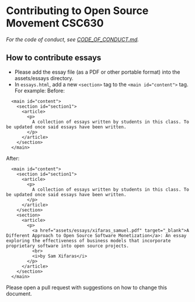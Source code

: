 # Contributing to Open Source Movement CSC630

*For the code of conduct, see [CODE_OF_CONDUCT.md](CODE_OF_CONDUCT.md).*

## How to contribute essays

* Please add the essay file (as a PDF or other portable format) into the assets/essays directory.
* In `essays.html`, add a new `<section>` tag to the `<main id="content">` tag. For example:
Before:
```
  <main id="content">
    <section id="section1">
      <article>
        <p>
          A collection of essays written by students in this class. To be updated once said essays have been written.
        </p>
      </article>
    </section>
  </main>
```

After:
```
  <main id="content">
    <section id="section1">
      <article>
        <p>
          A collection of essays written by students in this class. To be updated once said essays have been written.
        </p>
      </article>
    </section>
    <section>
      <article>
        <p>
          <a href="assets/essays/xifaras_samuel.pdf" target="_blank">A Different Approach to Open Source Software Monetization</a>: An essay exploring the effectiveness of business models that incorporate proprietary software into open source projects.
          <br>
          <i>by Sam Xifaras</i>
        </p>
      </article>
    </section>
  </main>
```



Please open a pull request with suggestions on how to change this document.